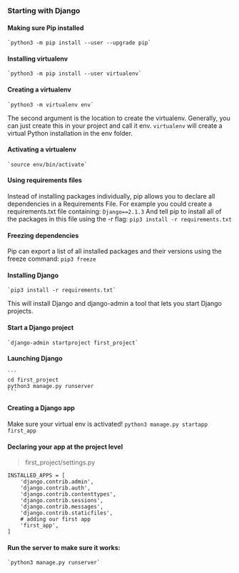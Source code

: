 ### Starting with Django

#### Making sure Pip installed
    `python3 -m pip install --user --upgrade pip`

####  Installing virtualenv
    `python3 -m pip install --user virtualenv`

####  Creating a virtualenv
    `python3 -m virtualenv env`
The second argument is the location to create the virtualenv. Generally, you can just create this in your project and call it env.
`virtualenv` will create a virtual Python installation in the env folder.

####  Activating a virtualenv
    `source env/bin/activate`

#### Using requirements files
Instead of installing packages individually, pip allows you to declare all dependencies in a Requirements File. For example you could create a requirements.txt file containing:
    `Django==2.1.3`
And tell pip to install all of the packages in this file using the -r flag:
    `pip3 install -r requirements.txt`

#### Freezing dependencies
Pip can export a list of all installed packages and their versions using the freeze command:
    `pip3 freeze`

####  Installing Django
    `pip3 install -r requirements.txt`
This will install Django and django-admin a tool that lets you start Django projects.

####  Start a Django project
    `django-admin startproject first_project`

#### Launching Django
    ```
    cd first_project
    python3 manage.py runserver
    ```
#### Creating a Django app
Make sure your virtual env is activated!
    `python3 manage.py startapp first_app`

#### Declaring your app at the project level
> first_project/settings.py
```
INSTALLED_APPS = [
    'django.contrib.admin',
    'django.contrib.auth',
    'django.contrib.contenttypes',
    'django.contrib.sessions',
    'django.contrib.messages',
    'django.contrib.staticfiles',
    # adding our first app
    'first_app',
]
```
#### Run the server to make sure it works:
    `python3 manage.py runserver`